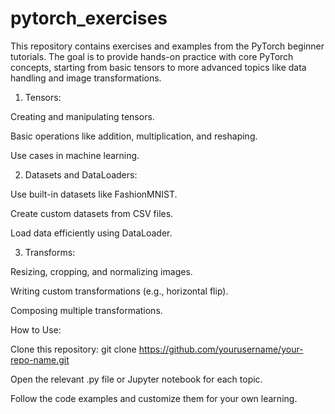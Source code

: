 # pytorch_exercises
This repository contains exercises and examples from the PyTorch beginner tutorials. The goal is to provide hands-on practice with core PyTorch concepts, starting from basic tensors to more advanced topics like data handling and image transformations.

1. Tensors:


  Creating and manipulating tensors.
  
  Basic operations like addition, multiplication, and reshaping.
  
  Use cases in machine learning.

2. Datasets and DataLoaders:
   

  Use built-in datasets like FashionMNIST.
  
  Create custom datasets from CSV files.
  
  Load data efficiently using DataLoader.

3. Transforms:


  Resizing, cropping, and normalizing images.
  
  Writing custom transformations (e.g., horizontal flip).
  
  Composing multiple transformations.
  

How to Use: 

Clone this repository: git clone https://github.com/yourusername/your-repo-name.git  

Open the relevant .py file or Jupyter notebook for each topic.

Follow the code examples and customize them for your own learning.
